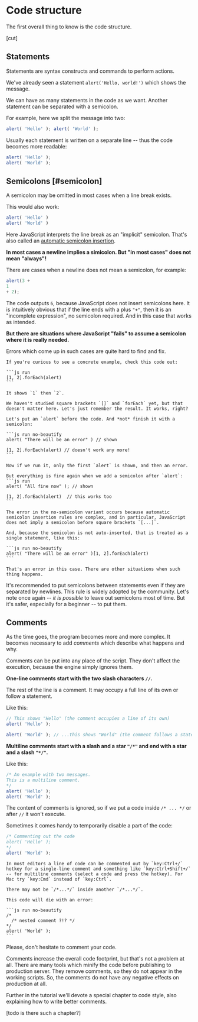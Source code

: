 # Code structure

The first overall thing to know is the code structure.

[cut]

## Statements

Statements are syntax constructs and commands to perform actions. 

We've already seen a statement `alert('Hello, world!')` which shows the message.

We can have as many statements in the code as we want. Another statement can be separated with a semicolon.

For example, here we split the message into two:

```js run no-beautify
alert( 'Hello' ); alert( 'World' );
```

Usually each statement is written on a separate line -- thus the code becomes more readable:

```js run no-beautify
alert( 'Hello' );
alert( 'World' );
```

## Semicolons [#semicolon]

A semicolon may be omitted in most cases when a line break exists.

This would also work:

```js run no-beautify
alert( 'Hello' )
alert( 'World' )
```

Here JavaScript interprets the line break as an "implicit" semicolon. That's also called an [automatic semicolon insertion](https://tc39.github.io/ecma262/#sec-automatic-semicolon-insertion).

**In most cases a newline implies a simicolon. But "in most cases" does not mean "always"!**

There are cases when a newline does not mean a semicolon, for example:

```js run no-beautify
alert(3 +
1
+ 2);
```

The code outputs `6`, because JavaScript does not insert semicolons here. It is intuitively obvious that if the line ends with a plus `"+"`, then it is an "incomplete expression", no semicolon required. And in this case that works as intended.

**But there are situations where JavaScript "fails" to assume a semicolon where it is really needed.**

Errors which come up in such cases are quite hard to find and fix.

````smart header="An example of the error"
If you're curious to see a concrete example, check this code out:

```js run
[1, 2].forEach(alert)
```

It shows `1` then `2`.

We haven't studied square brackets `[]` and `forEach` yet, but that doesn't matter here. Let's just remember the result. It works, right?

Let's put an `alert` before the code. And *not* finish it with a semicolon:

```js run no-beautify
alert( "There will be an error" ) // shown

[1, 2].forEach(alert) // doesn't work any more!
```

Now if we run it, only the first `alert` is shown, and then an error.

But everything is fine again when we add a semicolon after `alert`:
```js run
alert( "All fine now" ); // shown

[1, 2].forEach(alert)  // this works too
```

The error in the no-semicolon variant occurs because automatic semicolon insertion rules are complex, and in particular, JavaScript does not imply a semicolon before square brackets `[...]`. 

And, because the semicolon is not auto-inserted, that is treated as a single statement, like this:

```js run no-beautify
alert( "There will be an error" )[1, 2].forEach(alert) 
```

That's an error in this case. There are other situations when such thing happens.
````

It's recommended to put semicolons between statements even if they are separated by newlines. This rule is widely adopted by the community. Let's note once again -- *it is possible* to leave out semicolons most of time. But it's safer, especially for a beginner -- to put them.

## Comments

As the time goes, the program becomes more and more complex. It becomes necessary to add *comments* which describe what happens and why.

Comments can be put into any place of the script. They don't affect the execution, because the engine simply ignores them.

**One-line comments start with the two slash characters `//`.**

The rest of the line is a comment. It may occupy a full line of its own or follow a statement.

Like this:
```js run
// This shows "Hello" (the comment occupies a line of its own)
alert( 'Hello' );

alert( 'World' ); // ...this shows "World" (the comment follows a statement)
```

**Multiline comments start with a slash and a star <code>"/&#42;"</code> and end with a star and a slash <code>"&#42;/"</code>.**

Like this:

```js run
/* An example with two messages.
This is a multiline comment.
*/
alert( 'Hello' );
alert( 'World' );
```

The content of comments is ignored, so if we put a code inside <code>/&#42; ... &#42;/</code> or after `//` it won't execute.

Sometimes it comes handy to temporarily disable a part of the code:

```js run
/* Commenting out the code
alert( 'Hello' );
*/
alert( 'World' );
```

```smart header="Use hotkeys!"
In most editors a line of code can be commented out by `key:Ctrl+/` hotkey for a single-line comment and something like `key:Ctrl+Shift+/` -- for multiline comments (select a code and press the hotkey). For Mac try `key:Cmd` instead of `key:Ctrl`.
```

````warn header="Nested comments are not supported!"
There may not be `/*...*/` inside another `/*...*/`.

This code will die with an error:

```js run no-beautify
/*
  /* nested comment ?!? */
*/
alert( 'World' );
```
````

Please, don't hesitate to comment your code.

Comments increase the overall code footprint, but that's not a problem at all. There are many tools which minify the code before publishing to production server. They remove comments, so they do not appear in the working scripts. So, the comments do not have any negative effects on production at all.

Further in the tutorial we'll devote a special chapter to code style, also explaining how to write better comments.

[todo is there such a chapter?]